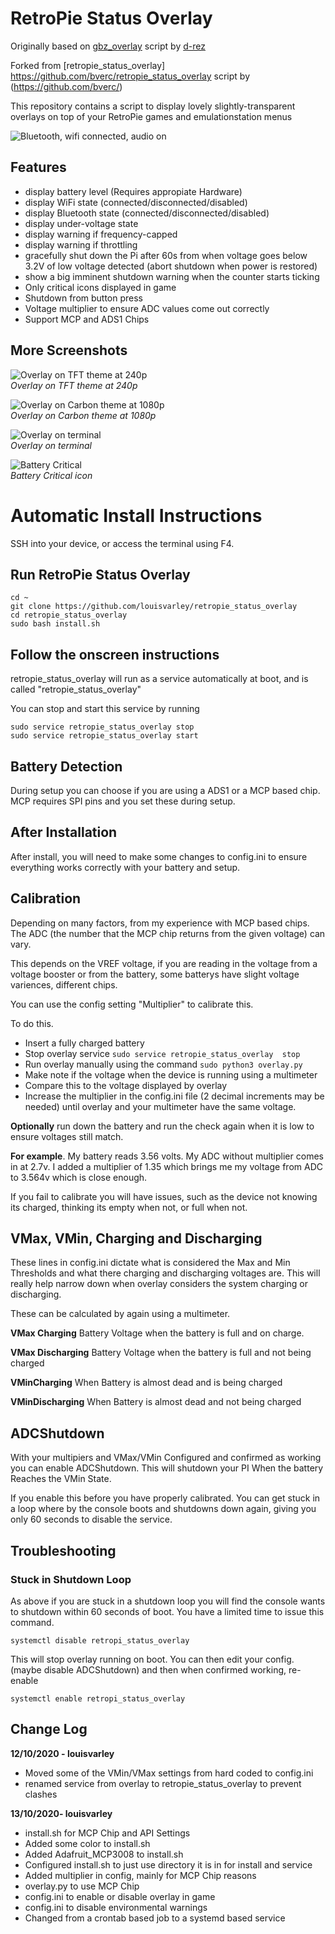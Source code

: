 

# RetroPie Status Overlay
Originally based on [gbz_overlay](https://github.com/d-rez/gbz_overlay) script by [d-rez](https://github.com/d-rez)

Forked from [retropie_status_overlay] https://github.com/bverc/retropie_status_overlay script by (https://github.com/bverc/)

This repository contains a script to display lovely slightly-transparent overlays on top of your RetroPie games and emulationstation menus

![Bluetooth, wifi connected, audio on](_images/240_icons.png)

## Features
- display battery level (Requires appropiate Hardware)
- display WiFi state (connected/disconnected/disabled)
- display Bluetooth state (connected/disconnected/disabled)
- display under-voltage state
- display warning if frequency-capped
- display warning if throttling
- gracefully shut down the Pi after 60s from when voltage goes below 3.2V of low voltage detected (abort shutdown when power is restored)
- show a big imminent shutdown warning when the counter starts ticking
- Only critical icons displayed in game
- Shutdown from button press
- Voltage multiplier to ensure ADC values come out correctly
- Support MCP and ADS1 Chips

## More Screenshots

![Overlay on TFT theme at 240p](_images/240_allicons.png)  
*Overlay on TFT theme at 240p*

![Overlay on Carbon theme at 1080p](_images/1080_carbon.png)  
*Overlay on Carbon theme at 1080p*

![Overlay on terminal](_images/1080_terminal.png)  
*Overlay on terminal*

![Battery Critical](_images/240_lowbat.png)  
*Battery Critical icon*

# Automatic Install Instructions

SSH into your device, or access the terminal using F4.
	
## Run RetroPie Status Overlay

    cd ~
    git clone https://github.com/louisvarley/retropie_status_overlay
    cd retropie_status_overlay
	sudo bash install.sh

## Follow the onscreen instructions

retropie_status_overlay will run as a service automatically at boot, and is called "retropie_status_overlay"
	
You can stop and start this service by running 
	
	sudo service retropie_status_overlay stop
	sudo service retropie_status_overlay start


## Battery Detection

During setup you can choose if you are using a ADS1 or a MCP based chip. 
MCP requires SPI pins and you set these during setup. 

## After Installation

After install, you will need to make some changes to config.ini to ensure everything works correctly with your battery and setup.	

## Calibration

Depending on many factors, from my experience with MCP based chips. The ADC (the number that the MCP chip returns from the given voltage) can vary. 

This depends on the VREF voltage, if you are reading in the voltage from a voltage booster or from the battery, some batterys have slight voltage variences, different chips. 

You can use the config setting "Multiplier" to calibrate this. 
	
	
To do this. 
- Insert a fully charged battery
- Stop overlay service `sudo service retropie_status_overlay  stop`
- Run overlay manually using the command `sudo python3 overlay.py`
- Make note if the voltage when the device is running using a multimeter
- Compare this to the voltage displayed by overlay
- Increase the multiplier in the config.ini file (2 decimal increments may be needed) until overlay and your multimeter have the same voltage. 

**Optionally** run down the battery and run the check again when it is low to ensure voltages still match. 
	
**For example**. My battery reads 3.56 volts. My ADC without multiplier comes in at 2.7v. I added a multiplier of 1.35 which brings me my voltage from ADC to 3.564v which is close enough. 

If you fail to calibrate you will have issues, such as the device not knowing its charged, thinking its empty when not, or full when not. 

## VMax, VMin, Charging and Discharging
These lines in config.ini dictate what is considered the Max and Min Thresholds and what there charging and discharging voltages are. This will really help narrow down when overlay considers the system charging or discharging.

These can be calculated by again using a multimeter.  

**VMax Charging**
Battery Voltage when the battery is full and on charge. 

**VMax Discharging**
Battery Voltage when the battery is full and not being charged

**VMinCharging**
When Battery is almost dead and is being charged

**VMinDischarging**
When Battery is almost dead and not being charged

## ADCShutdown

With your multipiers and VMax/VMin Configured and confirmed as working you can enable ADCShutdown. This will shutdown your PI When the battery Reaches the VMin State. 

If you enable this before you have properly calibrated. You can get stuck in a loop where by the console boots and shutdowns down again, giving you only 60 seconds to disable the service. 

## Troubleshooting

### Stuck in Shutdown Loop
As above if you are stuck in a shutdown loop you will find the console wants to shutdown within 60 seconds of boot. You have a limited time to issue this command. 

 `systemctl disable retropi_status_overlay`

This will stop overlay running on boot. 
You can then edit your config. (maybe disable ADCShutdown) and then when confirmed working, re-enable

 `systemctl enable retropi_status_overlay`
## Change Log

**12/10/2020 - louisvarley**
- Moved some of the VMin/VMax settings from hard coded to config.ini
 - renamed service from overlay to retropie_status_overlay to prevent clashes

**13/10/2020- louisvarley**
- install.sh for MCP Chip and API Settings
- Added some color to install.sh
- Added Adafruit_MCP3008 to install.sh
- Configured install.sh to just use directory it is in for install and service
- Added multiplier in config, mainly for MCP Chip reasons
- overlay.py to use MCP Chip
- config.ini to enable or disable overlay in game
- config.ini to disable environmental warnings
- Changed from a crontab based job to a systemd based service 

